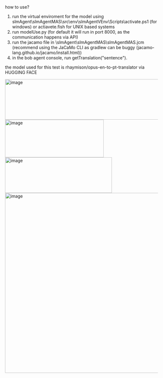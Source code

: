 how to use?

1. run the virtual enviroment for the model using slmAgent\slmAgentMAS\src\env\slmAgentVEnv\Scripts\activate.ps1 (for windows) or actiavete.fish for UNIX based systems
2. run modelUse.py (for default it will run in port 8000, as the communication happens via API)
3. run the jacamo file in \slmAgent\slmAgentMAS\slmAgentMAS.jcm (recommend using the JaCaMo CLI as gradlew can be buggy (jacamo-lang.github.io/jacamo/install.html))
4. in the bob agent console, run getTranslation("sentence").


the model used for this test is rhaymison/opus-en-to-pt-translator via HUGGING FACE


<img width="834" height="133" alt="image" src="https://github.com/user-attachments/assets/900e1674-5858-42c8-b930-e095ff14b86e" />
<img width="325" height="124" alt="image" src="https://github.com/user-attachments/assets/69175e1b-575a-4df9-9012-ab605be5e766" />
<img width="352" height="117" alt="image" src="https://github.com/user-attachments/assets/e125a387-79eb-4821-9ae6-fa4bdb13a655" />
<img width="955" height="592" alt="image" src="https://github.com/user-attachments/assets/e3821a84-3caa-4a0b-95e1-328980fd3b2e" />
